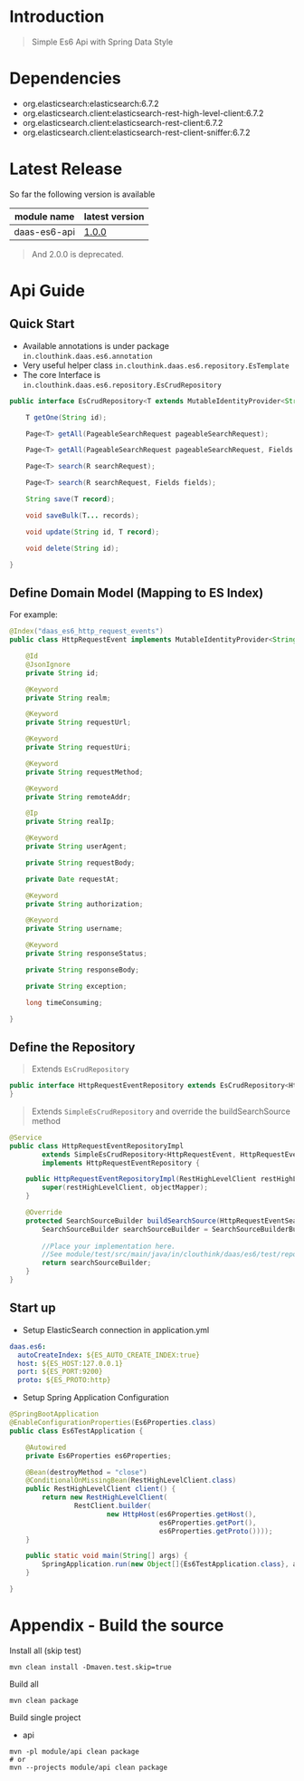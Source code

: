 # Introduction

> Simple Es6 Api with Spring Data Style


# Dependencies

* org.elasticsearch:elasticsearch:6.7.2
* org.elasticsearch.client:elasticsearch-rest-high-level-client:6.7.2
* org.elasticsearch.client:elasticsearch-rest-client:6.7.2
* org.elasticsearch.client:elasticsearch-rest-client-sniffer:6.7.2

# Latest Release

So far the following version is available 


|module name | latest version |
|---|---|
| daas-es6-api | [1.0.0](https://mvnrepository.com/artifact/in.clouthink.daas/daas-es6-api/1.0.0)

> And 2.0.0 is deprecated.  
# Api Guide

## Quick Start

* Available annotations is under package `in.clouthink.daas.es6.annotation` 
* Very useful helper class `in.clouthink.daas.es6.repository.EsTemplate` 
* The core Interface is `in.clouthink.daas.es6.repository.EsCrudRepository`


```java
public interface EsCrudRepository<T extends MutableIdentityProvider<String>, R extends PageableSearchRequest> {

    T getOne(String id);

    Page<T> getAll(PageableSearchRequest pageableSearchRequest);

    Page<T> getAll(PageableSearchRequest pageableSearchRequest, Fields fields);

    Page<T> search(R searchRequest);

    Page<T> search(R searchRequest, Fields fields);

    String save(T record);

    void saveBulk(T... records);

    void update(String id, T record);

    void delete(String id);

}

```


## Define Domain Model (Mapping to ES Index)


For example:

```java
@Index("daas_es6_http_request_events")
public class HttpRequestEvent implements MutableIdentityProvider<String> {

    @Id
    @JsonIgnore
    private String id;

    @Keyword
    private String realm;

    @Keyword
    private String requestUrl;

    @Keyword
    private String requestUri;

    @Keyword
    private String requestMethod;

    @Keyword
    private String remoteAddr;

    @Ip
    private String realIp;

    @Keyword
    private String userAgent;

    private String requestBody;

    private Date requestAt;

    @Keyword
    private String authorization;

    @Keyword
    private String username;

    @Keyword
    private String responseStatus;

    private String responseBody;

    private String exception;

    long timeConsuming;

}
```

## Define the Repository 


> Extends `EsCrudRepository` 

```java
public interface HttpRequestEventRepository extends EsCrudRepository<HttpRequestEvent, HttpRequestEventSearchRequest> {
}
```

> Extends `SimpleEsCrudRepository` and override the buildSearchSource method 

```java
@Service
public class HttpRequestEventRepositoryImpl
        extends SimpleEsCrudRepository<HttpRequestEvent, HttpRequestEventSearchRequest>
        implements HttpRequestEventRepository {

    public HttpRequestEventRepositoryImpl(RestHighLevelClient restHighLevelClient, ObjectMapper objectMapper) {
        super(restHighLevelClient, objectMapper);
    }

    @Override
    protected SearchSourceBuilder buildSearchSource(HttpRequestEventSearchRequest request, Fields fields) {
        SearchSourceBuilder searchSourceBuilder = SearchSourceBuilderBuilder.build(request.resolvePageable(),
                                                                                           fields);
        //Place your implementation here.
        //See module/test/src/main/java/in/clouthink/daas/es6/test/repository/impl/HttpRequestEventRepositoryImpl.java
        return searchSourceBuilder;
    }
}    
```

## Start up

* Setup ElasticSearch connection in application.yml

```yml
daas.es6:
  autoCreateIndex: ${ES_AUTO_CREATE_INDEX:true}
  host: ${ES_HOST:127.0.0.1}
  port: ${ES_PORT:9200}
  proto: ${ES_PROTO:http}
```

* Setup Spring Application Configuration

```java
@SpringBootApplication
@EnableConfigurationProperties(Es6Properties.class)
public class Es6TestApplication {

    @Autowired
    private Es6Properties es6Properties;

    @Bean(destroyMethod = "close")
    @ConditionalOnMissingBean(RestHighLevelClient.class)
    public RestHighLevelClient client() {
        return new RestHighLevelClient(
                RestClient.builder(
                        new HttpHost(es6Properties.getHost(),
                                     es6Properties.getPort(),
                                     es6Properties.getProto())));
    }

    public static void main(String[] args) {
        SpringApplication.run(new Object[]{Es6TestApplication.class}, args);
    }

}
```


# Appendix - Build the source

Install all (skip test)

```shell
mvn clean install -Dmaven.test.skip=true
```

Build all

```shell
mvn clean package
```

Build single project

* api

```shell
mvn -pl module/api clean package
# or
mvn --projects module/api clean package
```
